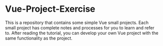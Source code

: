 # Vue-Project-Exercise
This is a repository that contains some simple Vue small projects. Each small project has complete notes and processes for you to learn and refer to. After reading the tutorial, you can develop your own Vue project with the same functionality as the project.
